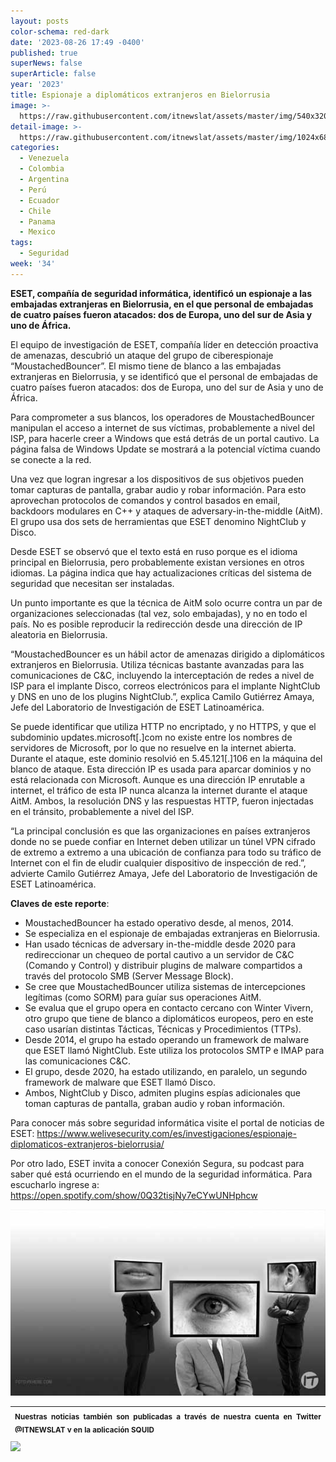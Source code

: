 ```yaml
---
layout: posts
color-schema: red-dark
date: '2023-08-26 17:49 -0400'
published: true
superNews: false
superArticle: false
year: '2023'
title: Espionaje a diplomáticos extranjeros en Bielorrusia
image: >-
  https://raw.githubusercontent.com/itnewslat/assets/master/img/540x320/Espionaje-p.jpg
detail-image: >-
  https://raw.githubusercontent.com/itnewslat/assets/master/img/1024x680/Espionaje-g.jpg
categories:
  - Venezuela
  - Colombia
  - Argentina
  - Perú
  - Ecuador
  - Chile
  - Panama
  - Mexico
tags:
  - Seguridad
week: '34'
---
```

**ESET, compañía de seguridad informática, identificó un espionaje a las embajadas extranjeras en Bielorrusia, en el que personal de embajadas de cuatro países fueron atacados: dos de Europa, uno del sur de Asia y uno de África.**

El equipo de investigación de ESET, compañía líder en detección proactiva de amenazas, descubrió un ataque del grupo de ciberespionaje “MoustachedBouncer”. El mismo tiene de blanco a las embajadas extranjeras en Bielorrusia, y se identificó que el personal de embajadas de cuatro países fueron atacados: dos de Europa, uno del sur de Asia y uno de África. 

Para comprometer a sus blancos, los operadores de MoustachedBouncer manipulan el acceso a internet de sus víctimas, probablemente a nivel del ISP, para hacerle creer a  Windows que está detrás de un portal cautivo. La página falsa de Windows Update se mostrará a la potencial víctima cuando se conecte a la red.

Una vez que logran ingresar a los dispositivos de sus objetivos pueden tomar capturas de pantalla, grabar audio y robar información. Para esto aprovechan protocolos de comandos y control basados en email, backdoors modulares en C++ y ataques de adversary-in-the-middle (AitM). El grupo usa dos sets de herramientas que ESET denomino NightClub y Disco.
 
Desde ESET se observó que el texto está en ruso porque es el idioma principal en Bielorrusia, pero probablemente existan versiones en otros idiomas. La página indica que hay actualizaciones críticas del sistema de seguridad que necesitan ser instaladas. 
 
Un punto importante es que la técnica de AitM solo ocurre contra un par de organizaciones seleccionadas (tal vez, solo embajadas), y no en todo el país. No es posible reproducir la redirección desde una dirección de IP aleatoria en Bielorrusia.
 
“MoustachedBouncer es un hábil actor de amenazas dirigido a diplomáticos extranjeros en Bielorrusia. Utiliza técnicas bastante avanzadas para las comunicaciones de C&C, incluyendo la interceptación de redes a nivel de ISP para el implante Disco, correos electrónicos para el implante NightClub y DNS en uno de los plugins NightClub.”, explica Camilo Gutiérrez Amaya, Jefe del Laboratorio de Investigación de ESET Latinoamérica.
 
Se puede identificar que utiliza HTTP no encriptado, y no HTTPS, y que el subdominio updates.microsoft[.]com no existe entre los nombres de servidores de Microsoft, por lo que no resuelve en la internet abierta. Durante el ataque, este dominio resolvió en  5.45.121[.]106 en la máquina del blanco de ataque. Esta dirección IP es usada para aparcar dominios y no está relacionada con Microsoft. Aunque es una dirección IP enrutable a internet, el tráfico de esta IP nunca alcanza la internet durante el ataque AitM. Ambos, la resolución DNS y las respuestas HTTP, fueron injectadas en el tránsito, probablemente a nivel del ISP. 
 
“La principal conclusión es que las organizaciones en países extranjeros donde no se puede confiar en Internet deben utilizar un túnel VPN cifrado de extremo a extremo a una ubicación de confianza para todo su tráfico de Internet con el fin de eludir cualquier dispositivo de inspección de red.”, advierte Camilo Gutiérrez Amaya, Jefe del Laboratorio de Investigación de ESET Latinoamérica.
 
**Claves de este reporte**:

- MoustachedBouncer ha estado operativo desde, al menos, 2014.
- Se especializa en el espionaje de embajadas extranjeras en Bielorrusia.
- Han usado técnicas de adversary in-the-middle desde 2020 para redireccionar un chequeo de portal cautivo a un servidor de C&C (Comando y Control) y distribuir plugins de malware compartidos a través del protocolo SMB (Server Message Block).
- Se cree que MoustachedBouncer utiliza sistemas de intercepciones legítimas (como SORM) para guíar sus operaciones AitM.
- Se evalua que el grupo opera en contacto cercano con Winter Vivern, otro grupo que tiene de blanco a diplomáticos europeos, pero en este caso usarían distintas Tácticas, Técnicas y Procedimientos (TTPs).
- Desde 2014, el grupo ha estado operando un framework de malware que ESET llamó NightClub. Este utiliza los protocolos SMTP e IMAP para las comunicaciones C&C.
- El grupo, desde 2020, ha estado utilizando, en paralelo, un segundo framework de malware que ESET llamó Disco.
- Ambos, NightClub y Disco, admiten plugins espías adicionales que toman capturas de pantalla, graban audio y roban información.

Para conocer más sobre seguridad informática visite el portal de noticias de ESET: https://www.welivesecurity.com/es/investigaciones/espionaje-diplomaticos-extranjeros-bielorrusia/

Por otro lado, ESET invita a conocer Conexión Segura, su podcast para saber qué está ocurriendo en el mundo de la seguridad informática. Para escucharlo ingrese a: https://open.spotify.com/show/0Q32tisjNy7eCYwUNHphcw

![](https://raw.githubusercontent.com/itnewslat/assets/master/img/540x320/Espionaje-p.jpg)

<table style="height: 42px;" width="569">
<tbody>
<tr>
<td style="text-align: justify;"><sub><strong>Nuestras noticias también son publicadas a través de nuestra cuenta en Twitter <a href="https://twitter.com/itnewslat?lang=es">@ITNEWSLAT</a> y en la aplicación <a href="https://squidapp.co/en/">SQUID</a></strong></sub></td>
</tr>
</tbody>
</table>

<img src="https://tracker.metricool.com/c3po.jpg?hash=56f88a41e39ab42c063cc51676587a04"/>